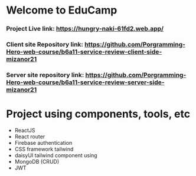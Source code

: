 # Welcome to EduCamp
### Project Live link: https://hungry-naki-61fd2.web.app/

### Client site Repository link: https://github.com/Porgramming-Hero-web-course/b6a11-service-review-client-side-mizanor21

### Server site repository link: https://github.com/Porgramming-Hero-web-course/b6a11-service-review-server-side-mizanor21

# Project using components, tools, etc

* ReactJS
* React router
* Firebase authentication
* CSS framework tailwind
* daisyUI tailwind component using
* MongoDB (CRUD)
* JWT
